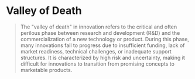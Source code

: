 # Valley of Death

> The "valley of death" in innovation refers to the critical and often perilous phase between research and development (R&D) and the commercialization of a new technology or product. During this phase, many innovations fail to progress due to insufficient funding, lack of market readiness, technical challenges, or inadequate support structures. It is characterized by high risk and uncertainty, making it difficult for innovations to transition from promising concepts to marketable products.
>